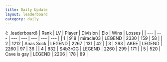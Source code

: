 ```yaml
---
title: Daily Update
layout: leaderboard
category: daily
---
```


{: .leaderboard}
| Rank | LV | Player | Division | Elo | Wins | Losses |
| --- | --- | --- | --- | --- | --- | --- |
| <span data-change="0">1</span> | 918 | <span title="ID: 416373">miracle03</span> | LEGEND | <span data-change="43">2330</span> | <span data-change="16">159</span> | <span data-change="3">58</span> |
| <span data-change="0">2</span> | 1212 | <span title="ID: 203132">Anas Sock</span> | LEGEND | <span data-change="-1">2267</span> | <span data-change="19">131</span> | <span data-change="7">42</span> |
| <span data-change="3">3</span> | 293 | <span title="ID: 455100">AKEE</span> | LEGEND | <span data-change="51">2260</span> | <span data-change="7">97</span> | <span data-change="0">36</span> |
| <span data-change="-1">4</span> | 832 | <span title="ID: 166888">S4b3rGG</span> | LEGEND | <span data-change="27">2260</span> | <span data-change="8">299</span> | <span data-change="2">171</span> |
| <span data-change="0">5</span> | 520 | <span title="ID: 382502">Cave is gay</span> | LEGEND | <span data-change="-5">2206</span> | <span data-change="2">178</span> | <span data-change="2">89</span> |